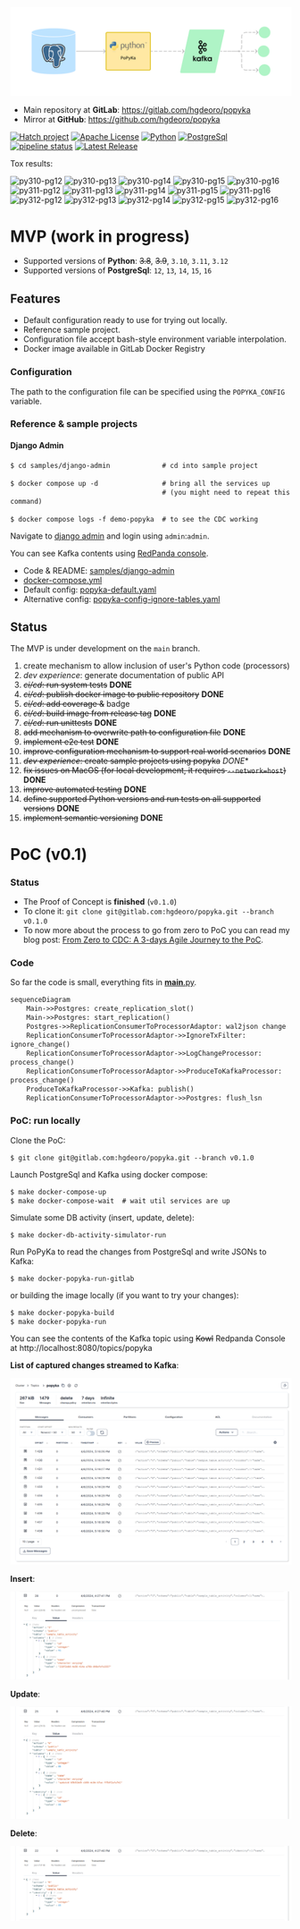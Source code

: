 ![popyka.png](docs%2Fpopyka.png)

* Main repository at **GitLab**: https://gitlab.com/hgdeoro/popyka
* Mirror at **GitHub**: https://github.com/hgdeoro/popyka

[![Hatch project](https://img.shields.io/badge/Packaging-Hatch-blue)](.)
[![Apache License](https://img.shields.io/badge/License-Apache-blue)](.)
[![Python](https://img.shields.io/badge/Python-3.10%2C%203.11%2C%203.12-blue)](.)
[![PostgreSql](https://img.shields.io/badge/PostgreSql-12%2C%2013%2C%2014%2C%2015%2C%2016-blue)](.)
[![pipeline status](https://gitlab.com/hgdeoro/popyka/badges/main/pipeline.svg)](https://gitlab.com/hgdeoro/popyka/-/commits/main)
[![Latest Release](https://gitlab.com/hgdeoro/popyka/-/badges/release.svg)](https://gitlab.com/hgdeoro/popyka/-/releases)

Tox results:

![py310-pg12](https://img.shields.io/badge/py3.10%2Bpg12-passed-green)
![py310-pg13](https://img.shields.io/badge/py3.10%2Bpg13-passed-green)
![py310-pg14](https://img.shields.io/badge/py3.10%2Bpg14-passed-green)
![py310-pg15](https://img.shields.io/badge/py3.10%2Bpg15-passed-green)
![py310-pg16](https://img.shields.io/badge/py3.10%2Bpg16-passed-green)
![py311-pg12](https://img.shields.io/badge/py3.11%2Bpg12-passed-green)
![py311-pg13](https://img.shields.io/badge/py3.11%2Bpg13-passed-green)
![py311-pg14](https://img.shields.io/badge/py3.11%2Bpg14-passed-green)
![py311-pg15](https://img.shields.io/badge/py3.11%2Bpg15-passed-green)
![py311-pg16](https://img.shields.io/badge/py3.11%2Bpg16-passed-green)
![py312-pg12](https://img.shields.io/badge/py3.12%2Bpg12-passed-green)
![py312-pg13](https://img.shields.io/badge/py3.12%2Bpg13-passed-green)
![py312-pg14](https://img.shields.io/badge/py3.12%2Bpg14-passed-green)
![py312-pg15](https://img.shields.io/badge/py3.12%2Bpg15-passed-green)
![py312-pg16](https://img.shields.io/badge/py3.12%2Bpg16-passed-green)

# MVP (work in progress)

* Supported versions of **Python**: ~~3.8~~, ~~3.9~~, `3.10`, `3.11`, `3.12`
* Supported versions of **PostgreSql**: `12`, `13`, `14`, `15`, `16`

## Features

* Default configuration ready to use for trying out locally.
* Reference sample project.
* Configuration file accept bash-style environment variable interpolation.
* Docker image available in GitLab Docker Registry

### Configuration

The path to the configuration file can be specified using the `POPYKA_CONFIG` variable.

### Reference & sample projects

#### Django Admin

```shell
$ cd samples/django-admin             # cd into sample project

$ docker compose up -d                # bring all the services up
                                      # (you might need to repeat this command)

$ docker compose logs -f demo-popyka  # to see the CDC working
```

Navigate to [django admin](http://localhost:8081/admin/) and login using `admin`:`admin`.

You can see Kafka contents using [RedPanda console](http://localhost:8082/).

* Code & README: [samples/django-admin](./samples/django-admin/)
* [docker-compose.yml](./samples/django-admin/docker-compose.yml)
* Default config: [popyka-default.yaml](./popyka/popyka-default.yaml)
* Alternative config: [popyka-config-ignore-tables.yaml](./samples/django-admin/popyka-config/popyka-config-ignore-tables.yaml)

## Status

The MVP is under development on the `main` branch.

1. create mechanism to allow inclusion of user's Python code (processors)
1. _dev experience_: generate documentation of public API
1. ~~_ci/cd_: run system tests~~ **DONE**
1. ~~_ci/cd_: publish docker image to public repository~~ **DONE**
1. ~~_ci/cd_: add coverage &~~ badge
1. ~~_ci/cd_: build image from release tag~~ **DONE**
1. ~~_ci/cd_: run unittests~~ **DONE**
1. ~~add mechanism to overwrite path to configuration file~~ **DONE**
1. ~~implement e2e test~~ **DONE**
1. ~~improve configuration mechanism to support real world scenarios~~ **DONE**
1. ~~_dev experience_: create sample projects using popyka~~ *DONE**
1. ~~fix issues on MacOS (for local development, it requires `--network=host`)~~ **DONE**
1. ~~improve automated testing~~ **DONE**
1. ~~define supported Python versions and run tests on all supported versions~~ **DONE**
1. ~~implement semantic versioning~~ **DONE**


# PoC (v0.1)

### Status

* The Proof of Concept is **finished** (`v0.1.0`)
* To clone it: `git clone git@gitlab.com:hgdeoro/popyka.git --branch v0.1.0`
* To now more about the process to go from zero to PoC you can read my blog post: [From Zero to CDC: A 3-days Agile Journey to the PoC](https://hdo.dev/posts/20240406-popyka/).

### Code

So far the code is small, everything fits in [__main__.py](../blob/v0.1.0/popyka/__main__.py?ref_type=tags).


```mermaid
sequenceDiagram
    Main->>Postgres: create_replication_slot()
    Main->>Postgres: start_replication()
    Postgres->>ReplicationConsumerToProcessorAdaptor: wal2json change
    ReplicationConsumerToProcessorAdaptor->>IgnoreTxFilter: ignore_change()
    ReplicationConsumerToProcessorAdaptor->>LogChangeProcessor: process_change()
    ReplicationConsumerToProcessorAdaptor->>ProduceToKafkaProcessor: process_change()
    ProduceToKafkaProcessor->>Kafka: publish()
    ReplicationConsumerToProcessorAdaptor->>Postgres: flush_lsn
```

### PoC: run locally

Clone the PoC:

    $ git clone git@gitlab.com:hgdeoro/popyka.git --branch v0.1.0

Launch PostgreSql and Kafka using docker compose:

    $ make docker-compose-up
    $ make docker-compose-wait  # wait util services are up

Simulate some DB activity (insert, update, delete):

    $ make docker-db-activity-simulator-run

Run PoPyKa to read the changes from PostgreSql and write JSONs to Kafka:

    $ make docker-popyka-run-gitlab

or building the image locally (if you want to try your changes):

    $ make docker-popyka-build
    $ make docker-popyka-run


You can see the contents of the Kafka topic using ~~Kowl~~ Redpanda Console at http://localhost:8080/topics/popyka

**List of captured changes streamed to Kafka**:

![kafka-topic.png](docs%2Fkafka-topic.png)

**Insert**:

![cdc-insert.png](docs%2Fcdc-insert.png)

**Update**:

![cdc-update.png](docs%2Fcdc-update.png)

**Delete**:

![cdc-delete.png](docs%2Fcdc-delete.png)
